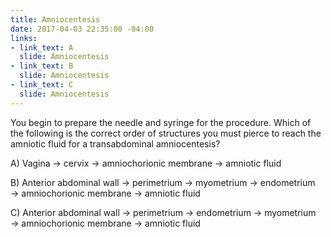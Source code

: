 ```yaml
---
title: Amniocentesis
date: 2017-04-03 22:35:00 -04:00
links:
- link_text: A
  slide: Amniocentesis
- link_text: B
  slide: Amniocentesis
- link_text: C
  slide: Amniocentesis
---
```


You begin to prepare the needle and syringe for the procedure. Which of the following is the correct order of structures you must pierce to reach the amniotic fluid for a transabdominal amniocentesis?

 

A) Vagina → cervix → amniochorionic membrane → amniotic fluid

 

B) Anterior abdominal wall → perimetrium → myometrium → endometrium → amniochorionic membrane → amniotic fluid

 

C) Anterior abdominal wall → perimetrium → endometrium → myometrium → amniochorionic membrane → amniotic fluid
